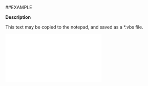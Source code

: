 

##EXAMPLE

**Description**

This text may be copied to the notepad, and saved as a *.vbs file.

![](../../Examples/vbs/ClientScript.OnSelectionEmailTaskClicked.vbs.txt)





